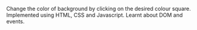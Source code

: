 Change the color of background by clicking on the desired colour square.
Implemented using HTML, CSS and Javascript.
Learnt about DOM and events.
